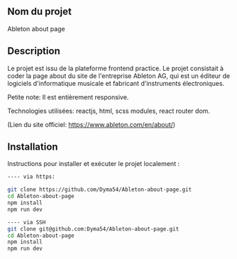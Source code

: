 ## Nom du projet
Ableton about page


## Description
Le projet est issu de la plateforme frontend practice. Le projet consistait à coder la page about du site de l'entreprise Ableton AG, qui est un éditeur de logiciels d'informatique musicale et fabricant d'instruments électroniques. 

Petite note: Il est entièrement responsive.

Technologies utilisées: reactjs, html, scss modules, react router dom. 

(Lien du site officiel: https://www.ableton.com/en/about/)

## Installation

Instructions pour installer et exécuter le projet localement :
```bash
---- via https: 

git clone https://github.com/Dyma54/Ableton-about-page.git
cd Ableton-about-page
npm install
npm run dev

---- via SSH
git clone git@github.com:Dyma54/Ableton-about-page.git
cd Ableton-about-page
npm install
npm run dev

